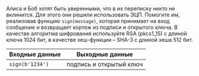 Алиса и Боб хотят быть уверенными, что в их переписку никто не вклинится. Для этого они решили использовать ЭЦП. Помогите им, реализовав функцию `sign(message)`, которая принимает на вход сообщение и возвращает кортеж из подписи и открытого ключа. В качестве алгоритма шифрования используйте RSA (pkcs1_15) с длиной ключа 1024 бит, в качестве хеш-функции – SHA-3 с длиной хеша 512 бит.

| Входные данные | Выходные данные |
| --- | --- |
| `sign(b'1234')` | подпись и открытый ключ |
